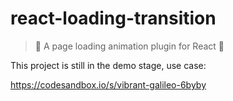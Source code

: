 # react-loading-transition
> 🎉 A page loading animation plugin for React 🤟


This project is still in the demo stage, use case:

 https://codesandbox.io/s/vibrant-galileo-6byby
